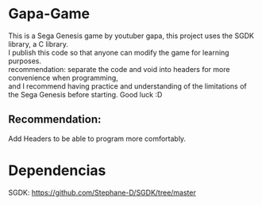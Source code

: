# Gapa-Game
This is a Sega Genesis game by youtuber gapa, this project uses the SGDK library, a C library.            
I publish this code so that anyone can modify the game for learning purposes.                                          
recommendation: separate the code and void into headers for more convenience when programming,                         
and I recommend having practice and understanding of the limitations of the Sega Genesis before starting. Good luck :D 

## Recommendation:
Add Headers to be able to program more comfortably.

# Dependencias
SGDK: https://github.com/Stephane-D/SGDK/tree/master
